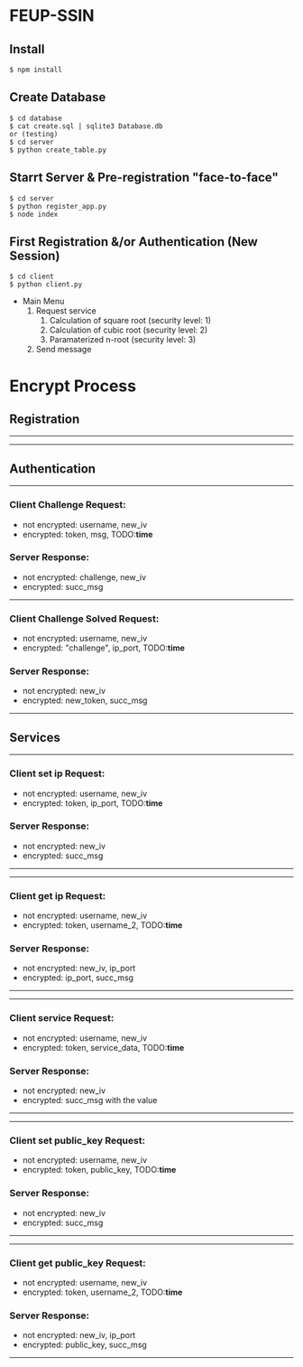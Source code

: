 # FEUP-SSIN

## Install
    $ npm install

## Create Database
    $ cd database
    $ cat create.sql | sqlite3 Database.db
    or (testing)
    $ cd server 
    $ python create_table.py

## Starrt Server & Pre-registration "face-to-face"
    $ cd server 
    $ python register_app.py
    $ node index

## First Registration &/or Authentication (New Session)
    $ cd client
    $ python client.py

* Main Menu
    1. Request service
        1. Calculation of square root (security level: 1)
        2. Calculation of cubic  root (security level: 2)
        3. Paramaterized n-root (security level: 3)
    2. Send message


# Encrypt Process

## Registration
---------------------------------------------

---------------------------------------------
## Authentication
---------------------------------------------
### Client Challenge Request:
* not encrypted: username, new_iv
* encrypted: token, msg, TODO:**time**

### Server Response:
* not encrypted: challenge, new_iv
* encrypted: succ_msg
---------------------------------------------
### Client Challenge Solved Request:
* not encrypted: username, new_iv
* encrypted: "challenge", ip_port, TODO:**time**

### Server Response:
* not encrypted: new_iv
* encrypted: new_token, succ_msg
---------------------------------------------
## Services
---------------------------------------------
### Client set ip Request:
* not encrypted: username, new_iv
* encrypted: token, ip_port, TODO:**time**

### Server Response:
* not encrypted: new_iv
* encrypted: succ_msg
---------------------------------------------
---------------------------------------------
### Client get ip Request:
* not encrypted: username, new_iv
* encrypted: token, username_2, TODO:**time**

### Server Response:
* not encrypted: new_iv, ip_port
* encrypted: ip_port, succ_msg
---------------------------------------------
---------------------------------------------
### Client service Request:
* not encrypted: username, new_iv
* encrypted: token, service_data, TODO:**time**

### Server Response:
* not encrypted: new_iv
* encrypted: succ_msg with the value
---------------------------------------------
---------------------------------------------
### Client set public_key Request:
* not encrypted: username, new_iv
* encrypted: token, public_key, TODO:**time**

### Server Response:
* not encrypted: new_iv
* encrypted: succ_msg
---------------------------------------------
---------------------------------------------
### Client get public_key Request:
* not encrypted: username, new_iv
* encrypted: token, username_2, TODO:**time**

### Server Response:
* not encrypted: new_iv, ip_port
* encrypted: public_key, succ_msg
---------------------------------------------